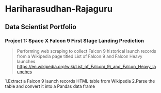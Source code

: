 # Hariharasudhan-Rajaguru 
## Data Scientist Portfolio

###  Project 1: Space X Falcon 9 First Stage Landing Prediction

>Performing web scraping to collect Falcon 9 historical launch records from a Wikipedia page titled List of Falcon 9 and Falcon Heavy launches https://en.wikipedia.org/wiki/List_of_Falcon\_9\_and_Falcon_Heavy_launches
>
1.Extract a Falcon 9 launch records HTML table from Wikipedia
2.Parse the table and convert it into a Pandas data frame
